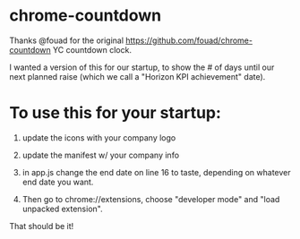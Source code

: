 # chrome-countdown

Thanks @fouad for the original https://github.com/fouad/chrome-countdown YC countdown clock.

I wanted a version of this for our startup, to show the # of days until our next planned raise (which we call a "Horizon KPI achievement" date).

To use this for your startup:
=================

1) update the icons with your company logo

2) update the manifest w/ your company info

3) in app.js change the end date on line 16 to taste, depending on whatever end date you want.

4) Then go to chrome://extensions, choose "developer mode" and "load unpacked extension".

That should be it!  